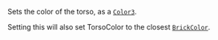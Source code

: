 Sets the color of the torso, as a [`Color3`](https://create.roblox.com/docs/reference/engine/datatypes/Color3).

Setting this will also set TorsoColor to the closest
[`BrickColor`](https://create.roblox.com/docs/reference/engine/datatypes/BrickColor).